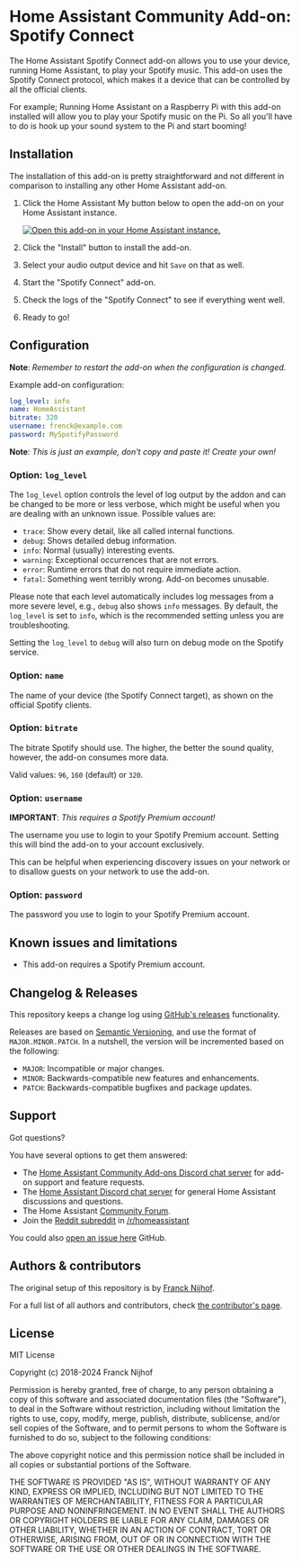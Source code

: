 # Home Assistant Community Add-on: Spotify Connect

The Home Assistant Spotify Connect add-on allows you to use your device,
running Home Assistant, to play your Spotify music. This add-on uses the
Spotify Connect protocol, which makes it a device that can be controlled
by all the official clients.

For example; Running Home Assistant on a Raspberry Pi with this add-on
installed will allow you to play your Spotify music on the Pi. So all you'll
have to do is hook up your sound system to the Pi and start booming!

## Installation

The installation of this add-on is pretty straightforward and not different in
comparison to installing any other Home Assistant add-on.

1. Click the Home Assistant My button below to open the add-on on your Home
   Assistant instance.

   [![Open this add-on in your Home Assistant instance.][addon-badge]][addon]

1. Click the "Install" button to install the add-on.
1. Select your audio output device and hit `Save` on that as well.
1. Start the "Spotify Connect" add-on.
1. Check the logs of the "Spotify Connect" to see if everything went well.
1. Ready to go!

## Configuration

**Note**: _Remember to restart the add-on when the configuration is changed._

Example add-on configuration:

```yaml
log_level: info
name: HomeAssistant
bitrate: 320
username: frenck@example.com
password: MySpotifyPassword
```

**Note**: _This is just an example, don't copy and paste it! Create your own!_

### Option: `log_level`

The `log_level` option controls the level of log output by the addon and can
be changed to be more or less verbose, which might be useful when you are
dealing with an unknown issue. Possible values are:

- `trace`: Show every detail, like all called internal functions.
- `debug`: Shows detailed debug information.
- `info`: Normal (usually) interesting events.
- `warning`: Exceptional occurrences that are not errors.
- `error`: Runtime errors that do not require immediate action.
- `fatal`: Something went terribly wrong. Add-on becomes unusable.

Please note that each level automatically includes log messages from a
more severe level, e.g., `debug` also shows `info` messages. By default,
the `log_level` is set to `info`, which is the recommended setting unless
you are troubleshooting.

Setting the `log_level` to `debug` will also turn on debug mode on the
Spotify service.

### Option: `name`

The name of your device (the Spotify Connect target), as shown on
the official Spotify clients.

### Option: `bitrate`

The bitrate Spotify should use. The higher, the better the sound quality,
however, the add-on consumes more data.

Valid values: `96`, `160` (default) or `320`.

### Option: `username`

**IMPORTANT**: _This requires a Spotify Premium account!_

The username you use to login to your Spotify Premium account. Setting
this will bind the add-on to your account exclusively.

This can be helpful when experiencing discovery issues on your network or
to disallow guests on your network to use the add-on.

### Option: `password`

The password you use to login to your Spotify Premium account.

## Known issues and limitations

- This add-on requires a Spotify Premium account.

## Changelog & Releases

This repository keeps a change log using [GitHub's releases][releases]
functionality.

Releases are based on [Semantic Versioning][semver], and use the format
of `MAJOR.MINOR.PATCH`. In a nutshell, the version will be incremented
based on the following:

- `MAJOR`: Incompatible or major changes.
- `MINOR`: Backwards-compatible new features and enhancements.
- `PATCH`: Backwards-compatible bugfixes and package updates.

## Support

Got questions?

You have several options to get them answered:

- The [Home Assistant Community Add-ons Discord chat server][discord] for add-on
  support and feature requests.
- The [Home Assistant Discord chat server][discord-ha] for general Home
  Assistant discussions and questions.
- The Home Assistant [Community Forum][forum].
- Join the [Reddit subreddit][reddit] in [/r/homeassistant][reddit]

You could also [open an issue here][issue] GitHub.

## Authors & contributors

The original setup of this repository is by [Franck Nijhof][frenck].

For a full list of all authors and contributors,
check [the contributor's page][contributors].

## License

MIT License

Copyright (c) 2018-2024 Franck Nijhof

Permission is hereby granted, free of charge, to any person obtaining a copy
of this software and associated documentation files (the "Software"), to deal
in the Software without restriction, including without limitation the rights
to use, copy, modify, merge, publish, distribute, sublicense, and/or sell
copies of the Software, and to permit persons to whom the Software is
furnished to do so, subject to the following conditions:

The above copyright notice and this permission notice shall be included in all
copies or substantial portions of the Software.

THE SOFTWARE IS PROVIDED "AS IS", WITHOUT WARRANTY OF ANY KIND, EXPRESS OR
IMPLIED, INCLUDING BUT NOT LIMITED TO THE WARRANTIES OF MERCHANTABILITY,
FITNESS FOR A PARTICULAR PURPOSE AND NONINFRINGEMENT. IN NO EVENT SHALL THE
AUTHORS OR COPYRIGHT HOLDERS BE LIABLE FOR ANY CLAIM, DAMAGES OR OTHER
LIABILITY, WHETHER IN AN ACTION OF CONTRACT, TORT OR OTHERWISE, ARISING FROM,
OUT OF OR IN CONNECTION WITH THE SOFTWARE OR THE USE OR OTHER DEALINGS IN THE
SOFTWARE.

[addon-badge]: https://my.home-assistant.io/badges/supervisor_addon.svg
[addon]: https://my.home-assistant.io/redirect/supervisor_addon/?addon=a0d7b954_spotify&repository_url=https%3A%2F%2Fgithub.com%2Fhassio-addons%2Frepository
[contributors]: https://github.com/hassio-addons/addon-spotify-connect/graphs/contributors
[discord-ha]: https://discord.gg/c5DvZ4e
[discord]: https://discord.me/hassioaddons
[forum]: https://community.home-assistant.io/t/home-assistant-community-add-on-spotify-connect/61210?u=frenck
[frenck]: https://github.com/frenck
[issue]: https://github.com/hassio-addons/addon-spotify-connect/issues
[reddit]: https://reddit.com/r/homeassistant
[releases]: https://github.com/hassio-addons/addon-spotify-connect/releases
[semver]: http://semver.org/spec/v2.0.0.htm

